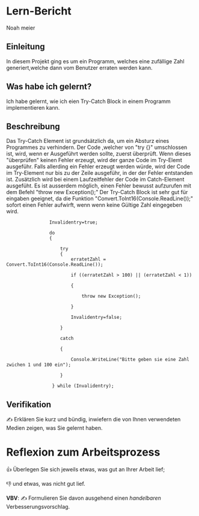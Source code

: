 # Lern-Bericht

Noah meier

## Einleitung

In diesem Projekt ging es um ein Programm, welches eine zufällige Zahl generiert,welche dann vom Benutzer erraten werden kann.

## Was habe ich gelernt?

Ich habe gelernt, wie ich eien Try-Catch Block in einem Programm implementieren kann.

## Beschreibung

Das Try-Catch Element ist grundsätzlich da, um ein Absturz eines Programmes zu verhindern. Der Code ,welcher von "try {}" umschlossen ist, wird, wenn er Ausgeführt werden sollte, zuerst überprüft. Wenn dieses "überprüfen" keinen Fehler erzeugt, wird der ganze Code im Try-Elemt ausgeführ. Falls allerding ein Fehler erzeugt werden würde, wird der Code im Try-Element nur bis zu der Zeile ausgeführ, in der der Fehler entstanden ist. Zusätzlich wird bei einem Laufzeitfehler der Code im Catch-Element ausgefüht. Es ist ausserdem möglich, einen Fehler bewusst aufzurufen mit dem Befehl "throw new Exception();" 
Der Try-Catch Block ist sehr gut für eingaben geeignet, da die Funktion "Convert.ToInt16(Console.ReadLine());" sofort einen Fehler aufwirft, wenn wenn keine Gültige Zahl eingegeben wird.


                    Invalidentry=true;
                        
                    do
                    {
                        
                        try
                        {
                            erratetZahl = Convert.ToInt16(Console.ReadLine());
                            
                            if ((erratetZahl > 100) || (erratetZahl < 1))
                            
                            {
                            
                                throw new Exception();
                                
                            }
                            
                            Invalidentry=false;
                            
                        }
                        
                        catch
                        
                        {
                            
                            Console.WriteLine("Bitte geben sie eine Zahl zwichen 1 und 100 ein");
                            
                        }
                        
                     } while (Invalidentry);                        


## Verifikation

✍️ Erklären Sie kurz und bündig, inwiefern die von Ihnen verwendeten Medien zeigen, was Sie gelernt haben.

# Reflexion zum Arbeitsprozess

👍 Überlegen Sie sich jeweils etwas, was gut an Ihrer Arbeit lief; 

👎 und etwas, was nicht gut lief.

**VBV**: ✍️ Formulieren Sie davon ausgehend einen *handelbaren* Verbesserungsvorschlag.
